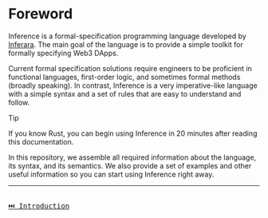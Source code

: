 # Foreword

Inference is a formal-specification programming language developed by [Inferara](https://inferara.com). The main goal of the language is to provide a simple toolkit for formally specifying Web3 DApps.

Current formal specification solutions require engineers to be proficient in functional languages, first-order logic, and sometimes formal methods (broadly speaking). In contrast, Inference is a very imperative-like language with a simple syntax and a set of rules that are easy to understand and follow.

> [!TIP]
> If you know Rust, you can begin using Inference in 20 minutes after reading this documentation.

In this repository, we assemble all required information about the language, its syntax, and its semantics. We also provide a set of examples and other useful information so you can start using Inference right away.

---

[<kbd><br>⏭️ Introduction<br><br></kbd>](./introduction.md)
